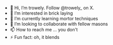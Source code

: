 - 👋 Hi, I’m trowely.  Follow @trowely_ on X.
- 👀 I’m interested in brick laying
- 🌱 I’m currently learning mortor techniques
- 💞️ I’m looking to collaborate with fellow masons
- 📫 How to reach me ... you don't
- ⚡ Fun fact: oh, it blends
